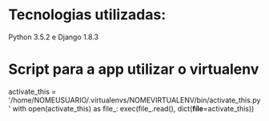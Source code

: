 # Tecnologias utilizadas: 
Python 3.5.2 e Django 1.8.3

# Script para a app utilizar o virtualenv

activate_this = '/home/NOMEUSUARIO/.virtualenvs/NOMEVIRTUALENV/bin/activate_this.py'
with open(activate_this) as file_:
        exec(file_.read(), dict(__file__=activate_this))
